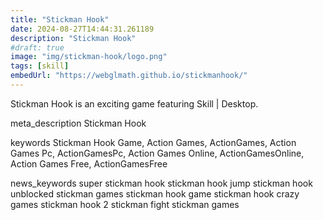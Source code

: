 ```yaml
---
title: "Stickman Hook"
date: 2024-08-27T14:44:31.261189
description: "Stickman Hook"
#draft: true
image: "img/stickman-hook/logo.png"
tags: [skill]
embedUrl: "https://webglmath.github.io/stickmanhook/"
---
```


Stickman Hook is an exciting game featuring Skill | Desktop.

meta_description
Stickman Hook


keywords
Stickman Hook Game, Action Games, ActionGames, Action Games Pc, ActionGamesPc, Action Games Online, ActionGamesOnline, Action Games Free, ActionGamesFree


news_keywords
super stickman hook stickman hook jump stickman hook unblocked stickman games stickman hook game stickman hook crazy games stickman hook 2 stickman fight stickman games
